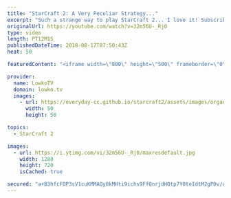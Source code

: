 ```yaml
---
title: "StarCraft 2: A Very Peculiar Strategy..."
excerpt: "Such a strange way to play StarCraft 2... I love it! Subscribe for more videos: http://lowko.tv/youtube Stinky Cheese: https://goo.gl/49vhoj  If you have an awesome replay of StarCraft 2 that you think is worth casting, you can send it to replays@lowko.tv.  Support me on Patreon: http://www.patreon.com/lowkotv"
originalUrl: https://youtube.com/watch?v=32m56U-_Rj0
type: video
length: PT12M1S
publishedDateTime: 2018-08-17T07:50:43Z
heat: 50

featuredContent: "<iframe width=\"800\" height=\"500\" frameborder=\"0\" src=\"https://www.youtube.com/embed/32m56U-_Rj0\" allow=\"accelerometer; autoplay; encrypted-media; gyroscope; picture-in-picture\" allowfullscreen></iframe>"

provider:
  name: LowkoTV
  domain: lowko.tv
  images:
    - url: https://everyday-cc.github.io/starcraft2/assets/images/organizations/lowko.tv-50x50.jpg
      width: 50
      height: 50

topics:
  - StarCraft 2

images:
  - url: https://i.ytimg.com/vi/32m56U-_Rj0/maxresdefault.jpg
    width: 1280
    height: 720
    isCached: true

secured: "a+B3hfcFOP3sV1cuKMMAQy0kMHti9ichs9FfQnrjdHOtp7Y0teIdtM2gPDv/oItDjmQ/hskuvhrz/4m3+wNLSqsl8rKcE75fJo1oHp+GzyZDhblSl62NeNmXJbJuWgI9Jgg9bE9558xLJTs5ul4pE6Qg5FhlM8F5bc9zWp/JnyD9OJmpcieju3Vys/7D8OvRwVWAtImaQbEsZ/lG14n2Wap8affyUV9UkMTOd9xxcBk+sAaP60isBX865raakxr8CZ5A/LiUcee64FQFsEtHMjxiD1D1RSn7x/A4fLwzJZT1gtg+iVZiv9Rla9JJVCdUiYLr91eUqITZ1vXVvFrtwSbEw7+7TpsNHY/vHhDzgzeBB9x/wiDxjYjWtWV6cXdfxDvmP4bkYHozCKvKktG5vbAv1uLSBsRTwGytV4gGyL+E3CingY/HiBnO2ooF94zG;VND+uTrTTCZ76SJ4wfbdeg=="
---
```


